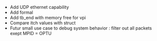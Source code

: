 - Add UDP ethernet capability
- Add formal 
- Add tb_end with memory free for vpi
- Compare itch values with struct
- Futur small use case to debug system behavior : filter out all packets exept MPID = OPTU
